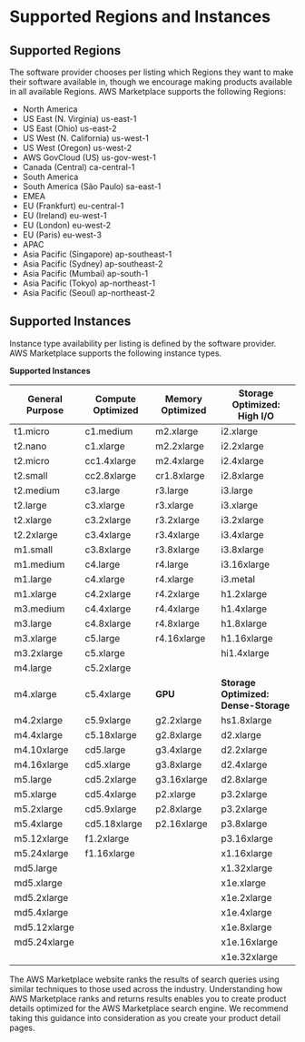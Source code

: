 # Supported Regions and Instances<a name="supported-regions-and-instances"></a>

## Supported Regions<a name="supported-regions"></a>

 The software provider chooses per listing which Regions they want to make their software available in, though we encourage making products available in all available Regions\. AWS Marketplace supports the following Regions: 
+  North America 
  +  US East \(N\. Virginia\) us\-east\-1 
  +  US East \(Ohio\) us\-east\-2 
  +  US West \(N\. California\) us\-west\-1 
  +  US West \(Oregon\) us\-west\-2 
  +  AWS GovCloud \(US\) us\-gov\-west\-1 
  +  Canada \(Central\) ca\-central\-1 
+  South America 
  +  South America \(São Paulo\) sa\-east\-1 
+  EMEA 
  +  EU \(Frankfurt\) eu\-central\-1 
  +  EU \(Ireland\) eu\-west\-1 
  +  EU \(London\) eu\-west\-2 
  +  EU \(Paris\) eu\-west\-3 
+  APAC 
  +  Asia Pacific \(Singapore\) ap\-southeast\-1 
  +  Asia Pacific \(Sydney\) ap\-southeast\-2 
  +  Asia Pacific \(Mumbai\) ap\-south\-1 
  +  Asia Pacific \(Tokyo\) ap\-northeast\-1 
  +  Asia Pacific \(Seoul\) ap\-northeast\-2 

## Supported Instances<a name="supported-instances"></a>

Instance type availability per listing is defined by the software provider\. AWS Marketplace supports the following instance types\.


**Supported Instances**  

| General Purpose | Compute Optimized | Memory Optimized | Storage Optimized: High I/O | 
| --- | --- | --- | --- | 
| t1\.micro | c1\.medium | m2\.xlarge | i2\.xlarge | 
| t2\.nano | c1\.xlarge | m2\.2xlarge | i2\.2xlarge | 
| t2\.micro | cc1\.4xlarge | m2\.4xlarge | i2\.4xlarge | 
| t2\.small | cc2\.8xlarge | cr1\.8xlarge | i2\.8xlarge | 
| t2\.medium | c3\.large | r3\.large | i3\.large | 
| t2\.large | c3\.xlarge | r3\.xlarge | i3\.xlarge | 
| t2\.xlarge | c3\.2xlarge | r3\.2xlarge | i3\.2xlarge | 
| t2\.2xlarge | c3\.4xlarge | r3\.4xlarge | i3\.4xlarge | 
| m1\.small | c3\.8xlarge | r3\.8xlarge | i3\.8xlarge | 
| m1\.medium | c4\.large | r4\.large | i3\.16xlarge | 
| m1\.large | c4\.xlarge | r4\.xlarge | i3\.metal | 
| m1\.xlarge | c4\.2xlarge | r4\.2xlarge | h1\.2xlarge | 
| m3\.medium | c4\.4xlarge | r4\.4xlarge | h1\.4xlarge | 
| m3\.large | c4\.8xlarge | r4\.8xlarge | h1\.8xlarge | 
| m3\.xlarge | c5\.large | r4\.16xlarge | h1\.16xlarge | 
| m3\.2xlarge | c5\.xlarge |  | hi1\.4xlarge | 
| m4\.large | c5\.2xlarge |  |  | 
| m4\.xlarge | c5\.4xlarge |  **GPU**  |  **Storage Optimized: Dense\-Storage**  | 
| m4\.2xlarge | c5\.9xlarge | g2\.2xlarge | hs1\.8xlarge | 
| m4\.4xlarge | c5\.18xlarge | g2\.8xlarge | d2\.xlarge | 
| m4\.10xlarge | cd5\.large | g3\.4xlarge | d2\.2xlarge | 
| m4\.16xlarge | cd5\.xlarge | g3\.8xlarge | d2\.4xlarge | 
| m5\.large | cd5\.2xlarge | g3\.16xlarge | d2\.8xlarge | 
| m5\.xlarge | cd5\.4xlarge | p2\.xlarge | p3\.2xlarge | 
| m5\.2xlarge | cd5\.9xlarge | p2\.8xlarge | p3\.2xlarge | 
| m5\.4xlarge | cd5\.18xlarge | p2\.16xlarge | p3\.8xlarge | 
| m5\.12xlarge | f1\.2xlarge |  | p3\.16xlarge | 
| m5\.24xlarge | f1\.16xlarge |  | x1\.16xlarge | 
| md5\.large |  |  | x1\.32xlarge | 
| md5\.xlarge |  |  | x1e\.xlarge | 
| md5\.2xlarge |  |  | x1e\.2xlarge | 
| md5\.4xlarge |  |  | x1e\.4xlarge | 
| md5\.12xlarge |  |  | x1e\.8xlarge | 
| md5\.24xlarge |  |  | x1e\.16xlarge | 
|  |  |  | x1e\.32xlarge | 

The AWS Marketplace website ranks the results of search queries using similar techniques to those used across the industry\. Understanding how AWS Marketplace ranks and returns results enables you to create product details optimized for the AWS Marketplace search engine\. We recommend taking this guidance into consideration as you create your product detail pages\. 